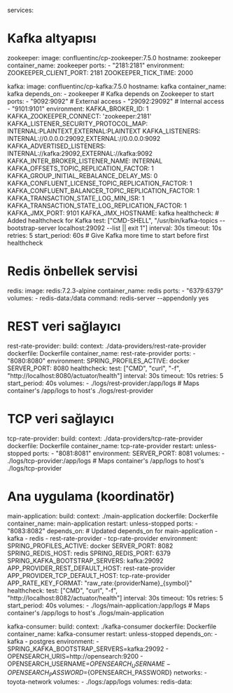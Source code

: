 services:
  # Kafka altyapısı
  zookeeper:
    image: confluentinc/cp-zookeeper:7.5.0
    hostname: zookeeper
    container_name: zookeeper
    ports:
      - "2181:2181"
    environment:
      ZOOKEEPER_CLIENT_PORT: 2181
      ZOOKEEPER_TICK_TIME: 2000

  kafka:
    image: confluentinc/cp-kafka:7.5.0
    hostname: kafka
    container_name: kafka
    depends_on:
      - zookeeper # Kafka depends on Zookeeper to start
    ports:
      - "9092:9092" # External access
      - "29092:29092" # Internal access
      - "9101:9101"
    environment:
      KAFKA_BROKER_ID: 1
      KAFKA_ZOOKEEPER_CONNECT: 'zookeeper:2181'
      KAFKA_LISTENER_SECURITY_PROTOCOL_MAP: INTERNAL:PLAINTEXT,EXTERNAL:PLAINTEXT
      KAFKA_LISTENERS: INTERNAL://0.0.0.0:29092,EXTERNAL://0.0.0.0:9092
      KAFKA_ADVERTISED_LISTENERS: INTERNAL://kafka:29092,EXTERNAL://kafka:9092
      KAFKA_INTER_BROKER_LISTENER_NAME: INTERNAL
      KAFKA_OFFSETS_TOPIC_REPLICATION_FACTOR: 1
      KAFKA_GROUP_INITIAL_REBALANCE_DELAY_MS: 0
      KAFKA_CONFLUENT_LICENSE_TOPIC_REPLICATION_FACTOR: 1
      KAFKA_CONFLUENT_BALANCER_TOPIC_REPLICATION_FACTOR: 1
      KAFKA_TRANSACTION_STATE_LOG_MIN_ISR: 1
      KAFKA_TRANSACTION_STATE_LOG_REPLICATION_FACTOR: 1
      KAFKA_JMX_PORT: 9101
      KAFKA_JMX_HOSTNAME: kafka
    healthcheck: # Added healthcheck for Kafka
      test: ["CMD-SHELL", "/usr/bin/kafka-topics --bootstrap-server localhost:29092 --list || exit 1"]
      interval: 30s
      timeout: 10s
      retries: 5
      start_period: 60s # Give Kafka more time to start before first healthcheck

  # Redis önbellek servisi
  redis:
    image: redis:7.2.3-alpine
    container_name: redis
    ports:
      - "6379:6379"
    volumes:
      - redis-data:/data
    command: redis-server --appendonly yes

  # REST veri sağlayıcı
  rest-rate-provider:
    build:
      context: ./data-providers/rest-rate-provider
      dockerfile: Dockerfile
    container_name: rest-rate-provider
    ports:
      - "8080:8080"
    environment:
      SPRING_PROFILES_ACTIVE: docker
      SERVER_PORT: 8080
    healthcheck:
      test: ["CMD", "curl", "-f", "http://localhost:8080/actuator/health"]
      interval: 30s
      timeout: 10s
      retries: 5
      start_period: 40s
    volumes:
      - ./logs/rest-provider:/app/logs # Maps container's /app/logs to host's ./logs/rest-provider

  # TCP veri sağlayıcı
  tcp-rate-provider:
    build:
      context: ./data-providers/tcp-rate-provider
      dockerfile: Dockerfile
    container_name: tcp-rate-provider
    restart: unless-stopped
    ports:
      - "8081:8081"
    environment:
      SERVER_PORT: 8081
    volumes:
      - ./logs/tcp-provider:/app/logs # Maps container's /app/logs to host's ./logs/tcp-provider

  # Ana uygulama (koordinatör)
  main-application:
    build:
      context: ./main-application
      dockerfile: Dockerfile
    container_name: main-application
    restart: unless-stopped
    ports:
      - "8083:8082"
    depends_on: # Updated depends_on for main-application
      - kafka
      - redis
      - rest-rate-provider
      - tcp-rate-provider
    environment:
      SPRING_PROFILES_ACTIVE: docker
      SERVER_PORT: 8082
      SPRING_REDIS_HOST: redis
      SPRING_REDIS_PORT: 6379
      SPRING_KAFKA_BOOTSTRAP_SERVERS: kafka:29092
      APP_PROVIDER_REST_DEFAULT_HOST: rest-rate-provider
      APP_PROVIDER_TCP_DEFAULT_HOST: tcp-rate-provider
      APP_RATE_KEY_FORMAT: "raw_rate:{providerName}_{symbol}"
    healthcheck:
      test: ["CMD", "curl", "-f", "http://localhost:8082/actuator/health"]
      interval: 30s
      timeout: 10s
      retries: 5
      start_period: 40s
    volumes:
      - ./logs/main-application:/app/logs # Maps container's /app/logs to host's ./logs/main-application


kafka-consumer:
  build:
    context: ./kafka-consumer
    dockerfile: Dockerfile
  container_name: kafka-consumer
  restart: unless-stopped
  depends_on:
    - kafka
    - postgres
  environment:
    - SPRING_KAFKA_BOOTSTRAP_SERVERS=kafka:29092
    - OPENSEARCH_URIS=http://opensearch:9200
    - OPENSEARCH_USERNAME=${OPENSEARCH_USERNAME}
    - OPENSEARCH_PASSWORD=${OPENSEARCH_PASSWORD}
  networks:
    - toyota-network
  volumes:
    - ./logs:/app/logs
volumes:
  redis-data: